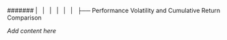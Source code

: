 ####### |   |   |   |   |   |   ├── Performance Volatility and Cumulative Return Comparison

*Add content here*